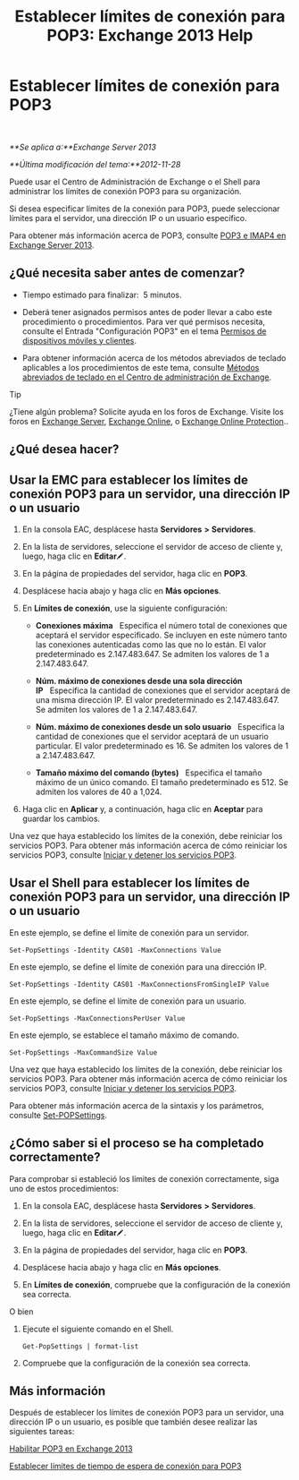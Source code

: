 ﻿---
title: 'Establecer límites de conexión para POP3: Exchange 2013 Help'
TOCTitle: Establecer límites de conexión para POP3
ms:assetid: 512d61c2-2a34-4813-92a9-875339d3388b
ms:mtpsurl: https://technet.microsoft.com/es-es/library/Aa997988(v=EXCHG.150)
ms:contentKeyID: 50556805
ms.date: 04/23/2018
mtps_version: v=EXCHG.150
ms.translationtype: HT
---

# Establecer límites de conexión para POP3

 

_**Se aplica a:**Exchange Server 2013_

_**Última modificación del tema:**2012-11-28_

Puede usar el Centro de Administración de Exchange o el Shell para administrar los límites de conexión POP3 para su organización.

Si desea especificar límites de la conexión para POP3, puede seleccionar límites para el servidor, una dirección IP o un usuario específico.

Para obtener más información acerca de POP3, consulte [POP3 e IMAP4 en Exchange Server 2013](pop3-and-imap4-in-exchange-server-2013-exchange-2013-help.md).

## ¿Qué necesita saber antes de comenzar?

  - Tiempo estimado para finalizar:  5 minutos.

  - Deberá tener asignados permisos antes de poder llevar a cabo este procedimiento o procedimientos. Para ver qué permisos necesita, consulte el Entrada "Configuración POP3" en el tema [Permisos de dispositivos móviles y clientes](clients-and-mobile-devices-permissions-exchange-2013-help.md).

  - Para obtener información acerca de los métodos abreviados de teclado aplicables a los procedimientos de este tema, consulte [Métodos abreviados de teclado en el Centro de administración de Exchange](keyboard-shortcuts-in-the-exchange-admin-center-exchange-online-protection-help.md).


> [!TIP]
> ¿Tiene algún problema? Solicite ayuda en los foros de Exchange. Visite los foros en <A href="https://go.microsoft.com/fwlink/p/?linkid=60612">Exchange Server</A>, <A href="https://go.microsoft.com/fwlink/p/?linkid=267542">Exchange Online</A>, o <A href="https://go.microsoft.com/fwlink/p/?linkid=285351">Exchange Online Protection</A>..



## ¿Qué desea hacer?

## Usar la EMC para establecer los límites de conexión POP3 para un servidor, una dirección IP o un usuario

1.  En la consola EAC, desplácese hasta **Servidores** **\>** **Servidores**.

2.  En la lista de servidores, seleccione el servidor de acceso de cliente y, luego, haga clic en **Editar**![Icono Editar](images/Bb124582.6f53ccb2-1f13-4c02-bea0-30690e6ea71d(EXCHG.150).gif "Icono Editar").

3.  En la página de propiedades del servidor, haga clic en **POP3**.

4.  Desplácese hacia abajo y haga clic en **Más opciones**.

5.  En **Límites de conexión**, use la siguiente configuración:
    
      - **Conexiones máxima**   Especifica el número total de conexiones que aceptará el servidor especificado. Se incluyen en este número tanto las conexiones autenticadas como las que no lo están. El valor predeterminado es 2.147.483.647. Se admiten los valores de 1 a 2.147.483.647.
    
      - **Núm. máximo de conexiones desde una sola dirección IP**   Especifica la cantidad de conexiones que el servidor aceptará de una misma dirección IP. El valor predeterminado es 2.147.483.647. Se admiten los valores de 1 a 2.147.483.647.
    
      - **Núm. máximo de conexiones desde un solo usuario**   Especifica la cantidad de conexiones que el servidor aceptará de un usuario particular. El valor predeterminado es 16. Se admiten los valores de 1 a 2.147.483.647.
    
      - **Tamaño máximo del comando (bytes)**   Especifica el tamaño máximo de un único comando. El tamaño predeterminado es 512. Se admiten los valores de 40 a 1,024.

6.  Haga clic en **Aplicar** y, a continuación, haga clic en **Aceptar** para guardar los cambios.

Una vez que haya establecido los límites de la conexión, debe reiniciar los servicios POP3. Para obtener más información acerca de cómo reiniciar los servicios POP3, consulte [Iniciar y detener los servicios POP3](start-and-stop-the-pop3-services-exchange-2013-help.md).

## Usar el Shell para establecer los límites de conexión POP3 para un servidor, una dirección IP o un usuario

En este ejemplo, se define el límite de conexión para un servidor.

    Set-PopSettings -Identity CAS01 -MaxConnections Value

En este ejemplo, se define el límite de conexión para una dirección IP.

    Set-PopSettings -Identity CAS01 -MaxConnectionsFromSingleIP Value

En este ejemplo, se define el límite de conexión para un usuario.

    Set-PopSettings -MaxConnectionsPerUser Value 

En este ejemplo, se establece el tamaño máximo de comando.

    Set-PopSettings -MaxCommandSize Value

Una vez que haya establecido los límites de la conexión, debe reiniciar los servicios POP3. Para obtener más información acerca de cómo reiniciar los servicios POP3, consulte [Iniciar y detener los servicios POP3](start-and-stop-the-pop3-services-exchange-2013-help.md).

Para obtener más información acerca de la sintaxis y los parámetros, consulte [Set-POPSettings](https://technet.microsoft.com/es-es/library/aa997154\(v=exchg.150\)).

## ¿Cómo saber si el proceso se ha completado correctamente?

Para comprobar si estableció los límites de conexión correctamente, siga uno de estos procedimientos:

1.  En la consola EAC, desplácese hasta **Servidores** **\>** **Servidores**.

2.  En la lista de servidores, seleccione el servidor de acceso de cliente y, luego, haga clic en **Editar**![Icono Editar](images/Bb124582.6f53ccb2-1f13-4c02-bea0-30690e6ea71d(EXCHG.150).gif "Icono Editar").

3.  En la página de propiedades del servidor, haga clic en **POP3**.

4.  Desplácese hacia abajo y haga clic en **Más opciones**.

5.  En **Límites de conexión**, compruebe que la configuración de la conexión sea correcta.

O bien

1.  Ejecute el siguiente comando en el Shell.
    
        Get-PopSettings | format-list

2.  Compruebe que la configuración de la conexión sea correcta.

## Más información

Después de establecer los límites de conexión POP3 para un servidor, una dirección IP o un usuario, es posible que también desee realizar las siguientes tareas:

[Habilitar POP3 en Exchange 2013](enable-pop3-in-exchange-2013-exchange-2013-help.md)

[Establecer límites de tiempo de espera de conexión para POP3](set-connection-time-out-limits-for-pop3-exchange-2013-help.md)

